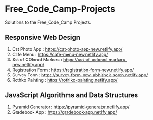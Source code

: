 # Free_Code_Camp-Projects
Solutions to the Free_Code_Camp Projects.

## Responsive Web Design
1. Cat Photo App : https://cat-photo-app-new.netlify.app/
2. Cafe Menu : https://cafe-menu-new.netlify.app/
3. Set of COlored Markers : https://set-of-colored-markers-new.netlify.app/
4. Registration Form : https://registration-form-new.netlify.app/
5. Survey Form : https://survey-form-new-abhishek-soren.netlify.app/
6. Rothko Painting : https://rothiko-painting.netlify.app/

## JavaScript Algorithms and Data Structures
1. Pyramid Generator : https://pyramid-generator.netlify.app/
2. Gradebook App : https://gradebook-app.netlify.app/
